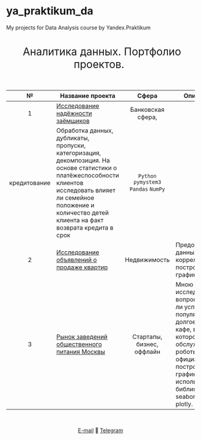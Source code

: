 # ya_praktikum_da
My projects for Data Analysis course by Yandex.Praktikum

<h1 style="font-weight:normal" align="center">
  &nbsp;Аналитика данных. Портфолио проектов.&nbsp;
</h1>
<br>

|№|Название проекта|Сфера|Описание|Стек|
|:-----:|-----|:-----:|-----|:-----:|
|1|[Исследование надёжности заёмщиков](https://github.com/bananacoach/ya_praktikum_da/blob/main/borrowers_analytics_git.ipynb)|Банковская сфера, 
кредитование|Обработка данных, дубликаты, пропуски, категоризация, декомпозиция. На основе статистики о платёжеспособности клиентов исследовать влияет ли семейное положение и количество детей клиента на факт возврата кредита в срок| `Python` `pymystem3` `Pandas` `NumPy` |
|2|[Исследование объявлений о продаже квартир](https://github.com/bananacoach/ya_praktikum_da/blob/main/estate_ads_research_git.ipynb)|Недвижимость|Предобработка данных; поиск корреляций; построение графиков| `Pandas` `Matplotlib` `NumPy`|
|3|[Рынок заведений общественного питания Москвы](https://github.com/bananacoach/ya_praktikum_da/blob/main/mos_public_catering_git.ipynb)|Стартапы, бизнес, оффлайн|Мною был исследован вопрос - будет ли успешным и популярным на долгое время кафе, в котором гостей обслуживают роботы-официанты. В построении графиков я использовала библиотеки seaborn и plotly.|`Pandas` `Seaborn` `Matplotlib` `Numpy` `Requests` `API`|

<br>
<span align="center">
  
[E-mail](mailto:idobrushina@gmail.com) 📩 [Telegram](https://t.me/super_ira)

</span>
